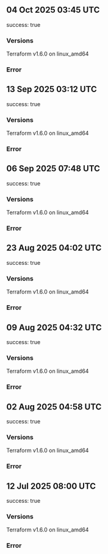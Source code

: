 ## 04 Oct 2025 03:45 UTC

success: true

### Versions

Terraform v1.6.0
on linux_amd64

### Error

## 13 Sep 2025 03:12 UTC

success: true

### Versions

Terraform v1.6.0
on linux_amd64

### Error

## 06 Sep 2025 07:48 UTC

success: true

### Versions

Terraform v1.6.0
on linux_amd64

### Error

## 23 Aug 2025 04:02 UTC

success: true

### Versions

Terraform v1.6.0
on linux_amd64

### Error

## 09 Aug 2025 04:32 UTC

success: true

### Versions

Terraform v1.6.0
on linux_amd64

### Error

## 02 Aug 2025 04:58 UTC

success: true

### Versions

Terraform v1.6.0
on linux_amd64

### Error

## 12 Jul 2025 08:00 UTC

success: true

### Versions

Terraform v1.6.0
on linux_amd64

### Error

